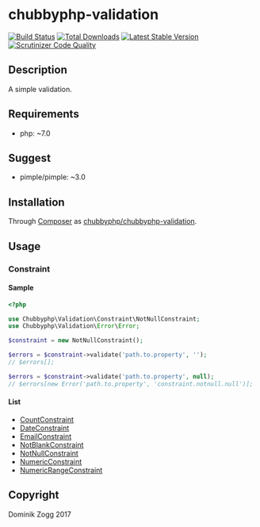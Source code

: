 # chubbyphp-validation

[![Build Status](https://api.travis-ci.org/chubbyphp/chubbyphp-validation.png?branch=master)](https://travis-ci.org/chubbyphp/chubbyphp-validation)
[![Total Downloads](https://poser.pugx.org/chubbyphp/chubbyphp-validation/downloads.png)](https://packagist.org/packages/chubbyphp/chubbyphp-validation)
[![Latest Stable Version](https://poser.pugx.org/chubbyphp/chubbyphp-validation/v/stable.png)](https://packagist.org/packages/chubbyphp/chubbyphp-validation)
[![Scrutinizer Code Quality](https://scrutinizer-ci.com/g/chubbyphp/chubbyphp-validation/badges/quality-score.png?b=master)](https://scrutinizer-ci.com/g/chubbyphp/chubbyphp-validation/?branch=master)

## Description

A simple validation.

## Requirements

 * php: ~7.0

## Suggest

 * pimple/pimple: ~3.0

## Installation

Through [Composer](http://getcomposer.org) as [chubbyphp/chubbyphp-validation][1].

## Usage

### Constraint

#### Sample

```php
<?php

use Chubbyphp\Validation\Constraint\NotNullConstraint;
use Chubbyphp\Validation\Error\Error;

$constraint = new NotNullConstraint();

$errors = $constraint->validate('path.to.property', '');
// $errors[];

$errors = $constraint->validate('path.to.property', null);
// $errors[new Error('path.to.property', 'constraint.notnull.null')];
```

#### List

* [CountConstraint][2]
* [DateConstraint][3]
* [EmailConstraint][4]
* [NotBlankConstraint][5]
* [NotNullConstraint][6]
* [NumericConstraint][7]
* [NumericRangeConstraint][8]

## Copyright

Dominik Zogg 2017

[1]: https://packagist.org/packages/chubbyphp/chubbyphp-validation
[2]: doc/Constraint/CountConstraint.md
[3]: doc/Constraint/DateConstraint.md
[4]: doc/Constraint/EmailConstraint.md
[5]: doc/Constraint/NotBlankConstraint.md
[6]: doc/Constraint/NotNullConstraint.md
[7]: doc/Constraint/NumericConstraint.md
[8]: doc/Constraint/NumericRangeConstraint.md
